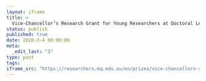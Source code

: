 ```yaml
---
layout: iframe
title: >
  Vice-Chancellor’s Research Grant for Young Researchers at Doctoral Level
status: publish
published: true
date: 2020-3-4 00:00:00
meta:
  _edit_last: "1"
type: post
tags:
iframe_src: "https://researchers.mq.edu.au/en/prizes/vice-chancellors-research-grant-for-young-researchers-at-doctoral"
---
```

        